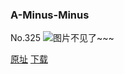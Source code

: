### A-Minus-Minus
No.325
![图片不见了~~~](https://imgs.xkcd.com/comics/a-minus-minus.png)

[原址](https://xkcd.com//325) [下载](https://imgs.xkcd.com/comics/a-minus-minus.png)

